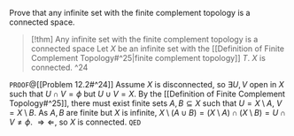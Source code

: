 Prove that any infinite set with the finite complement topology is a connected space.

>[!thm] Any infinite set with the finite complement topology is a connected space
>Let $X$ be an infinite set with the [[Definition of Finite Complement Topology#^25|finite complement topology]] $T$. $X$ is connected. ^24

`PROOF`@[[Problem 12.2#^24]]
Assume $X$ is disconnected, so $\exists U,V$ open in $X$ such that $U \cap V = \phi$ but $U \cup V = X$. By the [[Definition of Finite Complement Topology#^25]], there must exist finite sets $A,B \subseteq X$ such that $U = X \setminus A$, $V = X \setminus B$. As $A,B$ are finite but $X$ is infinite, $X \setminus (A \cup B) = (X \setminus A) \cap (X \setminus B) = U \cap V \neq \phi$. $\Longrightarrow\Longleftarrow$, so $X$ is connected.
`QED`
